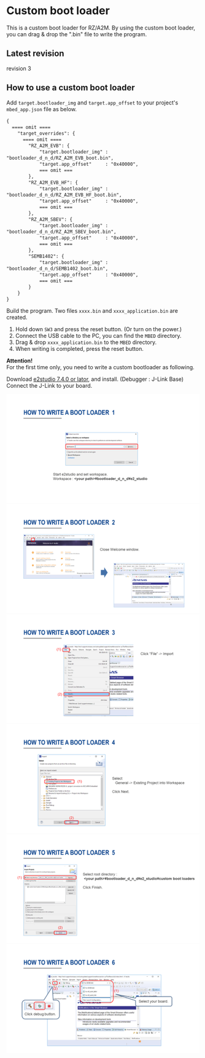 # Custom boot loader
This is a custom boot loader for RZ/A2M. By using the custom boot loader, you can drag & drop the ".bin" file to write the program.  

## Latest revision
revision 3

## How to use a custom boot loader
Add ``target.bootloader_img`` and ``target.app_offset`` to your project's ``mbed_app.json`` file as below.    
```
{
  ==== omit ====
    "target_overrides": {
      ==== omit ====
        "RZ_A2M_EVB": {
            "target.bootloader_img" : "bootloader_d_n_d/RZ_A2M_EVB_boot.bin",
            "target.app_offset"     : "0x40000",
            === omit ===
        },
        "RZ_A2M_EVB_HF": {
            "target.bootloader_img" : "bootloader_d_n_d/RZ_A2M_EVB_HF_boot.bin",
            "target.app_offset"     : "0x40000",
            === omit ===
        },
        "RZ_A2M_SBEV": {
            "target.bootloader_img" : "bootloader_d_n_d/RZ_A2M_SBEV_boot.bin",
            "target.app_offset"     : "0x40000",
            === omit ===
        },
        "SEMB1402": {
            "target.bootloader_img" : "bootloader_d_n_d/SEMB1402_boot.bin",
            "target.app_offset"     : "0x40000",
            === omit ===
        }
    }
}
```

Build the program. Two files ``xxxx.bin`` and ``xxxx_application.bin`` are created.  

1. Hold down ``SW3`` and press the reset button. (Or turn on the power.)  
2. Connect the USB cable to the PC, you can find the ``MBED`` directory.  
3. Drag & drop ``xxxx_application.bin`` to the ``MBED`` directory.  
4. When writing is completed, press the reset button.  

**Attention!**  
For the first time only, you need to write a custom bootloader as following.  

Download [e2studio 7.4.0 or lator](https://www.renesas.com/eu/en/products/software-tools/tools/ide/e2studio.html), and install. (Debugger : J-Link Base)  
Connect the J-Link to your board.  

![](docs/img/how_to_write_1.png)  
![](docs/img/how_to_write_2.png)  
![](docs/img/how_to_write_3.png)  
![](docs/img/how_to_write_4.png)  
![](docs/img/how_to_write_5.png)  
![](docs/img/how_to_write_6.png)  
